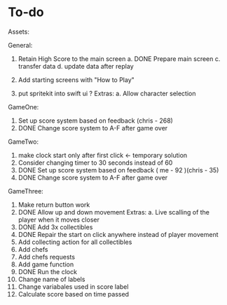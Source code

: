 #  To-do

Assets:

General:
1. Retain High Score to the main screen 
    a. DONE Prepare main screen
    c. transfer data
    d. update data after replay
    
2. Add starting screens with "How to Play"
3. put spritekit into swift ui ?
    Extras:
    a. Allow character selection

GameOne: 
1. Set up score system based on feedback (chris - 268)
2. DONE Change score system to A-F after game over

GameTwo:
1. make clock start only after first click <- temporary solution
2. Consider changing timer to 30 seconds instead of 60
3. DONE Set up score system based on feedback  ( me - 92 )(chris - 35)
2. DONE Change score system to A-F after game over

GameThree:
1. Make return button work
2. DONE  Allow up and down movement 
    Extras:
    a. Live scalling of the player when it moves closer
3. DONE Add 3x collectibles
4. DONE Repair the start on click anywhere instead of player movement 
5. Add collecting action for all collectibles
6. Add chefs 
7. Add chefs requests 
8. Add game function
9. DONE Run the clock
10. Change name of labels
11. Change variabales used in score label 
12. Calculate score based on time passed 


